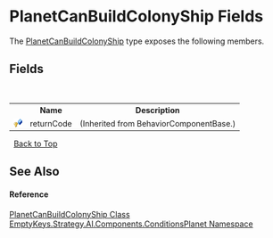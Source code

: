 # PlanetCanBuildColonyShip Fields
 

The <a href="T_EmptyKeys_Strategy_AI_Components_ConditionsPlanet_PlanetCanBuildColonyShip">PlanetCanBuildColonyShip</a> type exposes the following members.


## Fields
&nbsp;<table><tr><th></th><th>Name</th><th>Description</th></tr><tr><td>![Protected field](media/protfield.gif "Protected field")</td><td>returnCode</td><td> (Inherited from BehaviorComponentBase.)</td></tr></table>&nbsp;
<a href="#planetcanbuildcolonyship-fields">Back to Top</a>

## See Also


#### Reference
<a href="T_EmptyKeys_Strategy_AI_Components_ConditionsPlanet_PlanetCanBuildColonyShip">PlanetCanBuildColonyShip Class</a><br /><a href="N_EmptyKeys_Strategy_AI_Components_ConditionsPlanet">EmptyKeys.Strategy.AI.Components.ConditionsPlanet Namespace</a><br />